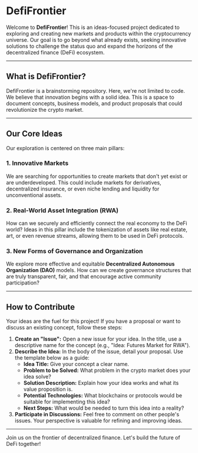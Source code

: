 # DefiFrontier

Welcome to **DefiFrontier**! This is an ideas-focused project dedicated to exploring and creating new markets and products within the cryptocurrency universe. Our goal is to go beyond what already exists, seeking innovative solutions to challenge the status quo and expand the horizons of the decentralized finance (DeFi) ecosystem.

---

## What is DefiFrontier?

DefiFrontier is a brainstorming repository. Here, we're not limited to code. We believe that innovation begins with a solid idea. This is a space to document concepts, business models, and product proposals that could revolutionize the crypto market.

---

## Our Core Ideas

Our exploration is centered on three main pillars:

### 1. **Innovative Markets**

We are searching for opportunities to create markets that don't yet exist or are underdeveloped. This could include markets for derivatives, decentralized insurance, or even niche lending and liquidity for unconventional assets.

### 2. **Real-World Asset Integration (RWA)**

How can we securely and efficiently connect the real economy to the DeFi world? Ideas in this pillar include the tokenization of assets like real estate, art, or even revenue streams, allowing them to be used in DeFi protocols.

### 3. **New Forms of Governance and Organization**

We explore more effective and equitable **Decentralized Autonomous Organization (DAO)** models. How can we create governance structures that are truly transparent, fair, and that encourage active community participation?

---

## How to Contribute

Your ideas are the fuel for this project! If you have a proposal or want to discuss an existing concept, follow these steps:

1.  **Create an "Issue":** Open a new issue for your idea. In the title, use a descriptive name for the concept (e.g., "Idea: Futures Market for RWA").
2.  **Describe the Idea:** In the body of the issue, detail your proposal. Use the template below as a guide:
    * **Idea Title:** Give your concept a clear name.
    * **Problem to be Solved:** What problem in the crypto market does your idea solve?
    * **Solution Description:** Explain how your idea works and what its value proposition is.
    * **Potential Technologies:** What blockchains or protocols would be suitable for implementing this idea?
    * **Next Steps:** What would be needed to turn this idea into a reality?
3.  **Participate in Discussions:** Feel free to comment on other people's issues. Your perspective is valuable for refining and improving ideas.

---

Join us on the frontier of decentralized finance. Let's build the future of DeFi together!